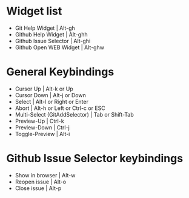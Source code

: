 # Widget list
- Git Help Widget               | Alt-gh
- Github Help Widget            | Alt-ghh
- Github Issue Selector         | Alt-ghi
- Github Open WEB Widget        | Alt-ghw

# General Keybindings
- Cursor Up                     | Alt-k or Up
- Cursor Down                   | Alt-j or Down
- Select                        | Alt-l or Right or Enter
- Abort                         | Alt-h or Left or Ctrl-c or ESC
- Multi-Select (GitAddSelector) | Tab or Shift-Tab
- Preview-Up                    | Ctrl-k
- Preview-Down                  | Ctrl-j
- Toggle-Preview                | Alt-i

# Github Issue Selector keybindings
- Show in browser               | Alt-w
- Reopen issue                  | Alt-o
- Close issue                   | Alt-p

